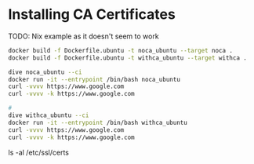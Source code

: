 # Installing CA Certificates

TODO:
Nix example as it doesn't seem to work

```sh
docker build -f Dockerfile.ubuntu -t noca_ubuntu --target noca .
docker build -f Dockerfile.ubuntu -t withca_ubuntu --target withca .
```

```sh
dive noca_ubuntu --ci
docker run -it --entrypoint /bin/bash noca_ubuntu 
curl -vvvv https://www.google.com
curl -vvvv -k https://www.google.com
```

```sh
# 
dive withca_ubuntu --ci
docker run -it --entrypoint /bin/bash withca_ubuntu
curl -vvvv https://www.google.com
curl -vvvv -k https://www.google.com
```

ls -al /etc/ssl/certs